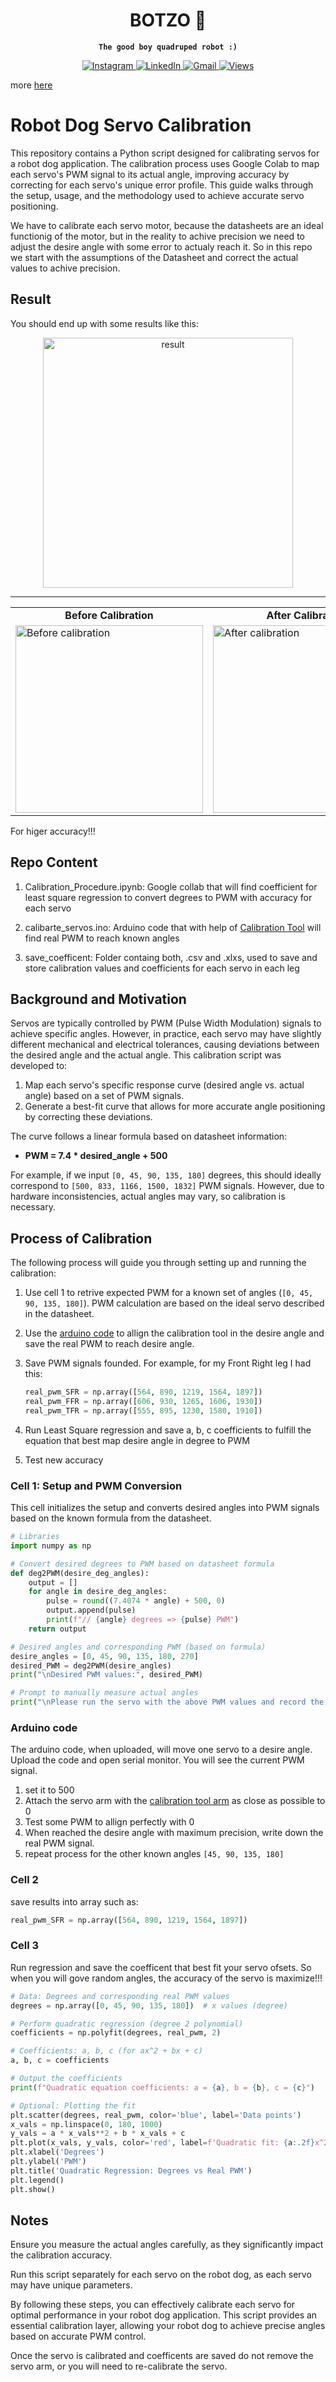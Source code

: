 <div align="center">
<h1>BOTZO 🐾</h1>

**`The good boy quadruped robot :)`**

<p align="center">
    <a href="https://www.instagram.com/botzo.ie/" target="_blank" rel="noopener noreferrer">
        <img alt="Instagram" src="https://img.shields.io/badge/Instagram-%232C3454.svg?style=for-the-badge&logo=Instagram&logoColor=white" />
    </a>
    <a href="" target="_blank" rel="noopener noreferrer">
        <img alt="LinkedIn" src="https://img.shields.io/badge/Youtube-%232C3454.svg?style=for-the-badge&logo=Youtube&logoColor=white" />
    </a>
    <a href="mailto:botzoteam@gmail.com">
        <img alt="Gmail" src="https://img.shields.io/badge/Gmail-2c3454?style=for-the-badge&logo=gmail&logoColor=white" />
    </a>
    <a href="">
        <img alt="Views" src="https://komarev.com/ghpvc/?username=botzo&color=blue&style=for-the-badge&abbreviated=true" />
    </a>

</p>

</div>

more [here](https://github.com/IERoboticsAILab/botzo)

# Robot Dog Servo Calibration


This repository contains a Python script designed for calibrating servos for a robot dog application. The calibration process uses Google Colab to map each servo's PWM signal to its actual angle, improving accuracy by correcting for each servo's unique error profile. This guide walks through the setup, usage, and the methodology used to achieve accurate servo positioning.

We have to calibrate each servo motor, because the datasheets are an ideal functionig  of the motor, but in the reality to achive precision we need to adjust the desire angle with some error to actualy reach it. So in this repo we start with the assumptions of the Datasheet and correct the actual values to achive precision.

## Result
You should end up with some results like this:

<p align="center">
  <img src="https://github.com/botzo-team/our_images_and_videos/blob/main/result_of_one_leg_calibration.png" alt="result" width="400"/>
</p>

---

<p align="center">
    <table>
    <tr>
        <td align="center"><strong>Before Calibration</strong></td>
        <td align="center"><strong>After Calibration</strong></td>
    </tr>
    <tr>
        <td>
        <img src="https://github.com/botzo-team/our_images_and_videos/blob/main/before_calibration.gif" alt="Before calibration" width="300"/>
        </td>
        <td>
        <img src="https://github.com/botzo-team/our_images_and_videos/blob/main/after_calibration.gif" alt="After calibration" width="300"/>
        </td>
    </tr>
    </table>
</p>


For higer accuracy!!!

## Repo Content

1. Calibration_Procedure.ipynb: Google collab that will find coefficient for least square regression to convert degrees to PWM with accuracy for each servo

2. calibarte_servos.ino: Arduino code that with help of [Calibration Tool](https://github.com/botzo-team/STL_files/tree/main/servo_calibration_tools) will find real PWM to reach known angles

3. save_coefficent: Folder containg both, .csv and .xlxs, used to save and store calibration values and coefficients for each servo in each leg

## Background and Motivation

Servos are typically controlled by PWM (Pulse Width Modulation) signals to achieve specific angles. However, in practice, each servo may have slightly different mechanical and electrical tolerances, causing deviations between the desired angle and the actual angle. This calibration script was developed to:
1. Map each servo's specific response curve (desired angle vs. actual angle) based on a set of PWM signals.
2. Generate a best-fit curve that allows for more accurate angle positioning by correcting these deviations.

The curve follows a linear formula based on datasheet information:
   - **PWM = 7.4 * desired_angle + 500**

For example, if we input `[0, 45, 90, 135, 180]` degrees, this should ideally correspond to `[500, 833, 1166, 1500, 1832]` PWM signals. However, due to hardware inconsistencies, actual angles may vary, so calibration is necessary.

## Process of Calibration

The following process will guide you through setting up and running the calibration:

1. Use cell 1 to retrive expected PWM for a known set of angles (`[0, 45, 90, 135, 180]`). PWM calculation are based on the ideal servo described in the datasheet.

2. Use the [arduino code](https://github.com/botzo-team/calibrate_servos/blob/main/calibarte_servos.ino) to allign the calibration tool in the desire angle and save the real PWM to reach desire angle.

3. Save PWM signals founded. For example, for my Front Right leg I had this:
   ```python
   real_pwm_SFR = np.array([564, 890, 1219, 1564, 1897])
   real_pwm_FFR = np.array([606, 930, 1265, 1606, 1930])
   real_pwm_TFR = np.array([555, 895, 1230, 1580, 1910])
   ```

4. Run Least Square regression and save a, b, c coefficients to fulfill the equation that best map desire angle in degree to PWM

5. Test new accuracy

### Cell 1: Setup and PWM Conversion

This cell initializes the setup and converts desired angles into PWM signals based on the known formula from the datasheet.

```python
# Libraries
import numpy as np

# Convert desired degrees to PWM based on datasheet formula
def deg2PWM(desire_deg_angles):
    output = []
    for angle in desire_deg_angles:
        pulse = round((7.4074 * angle) + 500, 0)
        output.append(pulse)
        print(f"// {angle} degrees => {pulse} PWM")
    return output

# Desired angles and corresponding PWM (based on formula)
desire_angles = [0, 45, 90, 135, 180, 270]
desired_PWM = deg2PWM(desire_angles)
print("\nDesired PWM values:", desired_PWM)

# Prompt to manually measure actual angles
print("\nPlease run the servo with the above PWM values and record the actual angles reached.")
```

### Arduino code
The arduino code, when uploaded, will move one servo to a desire angle.
Upload the code and open serial monitor. You will see the current PWM signal.
1. set it to 500
2. Attach the servo arm with the [calibration tool arm](https://github.com/botzo-team/STL_files/blob/main/servo_calibration_tools/arm_for_calibration_tool.stl) as close as possible to 0
3. Test some PWM to allign perfectly with 0
4. When reached the desire angle with maximum precision, write down the real PWM signal.
5. repeat process for the other known angles `[45, 90, 135, 180]`

### Cell 2

save results into array
such as:
```python
real_pwm_SFR = np.array([564, 890, 1219, 1564, 1897])
```

### Cell 3

Run regression and save the coefficent that best fit your servo ofsets. So when you will gove random angles, the accuracy of the servo is maximize!!!

```python
# Data: Degrees and corresponding real PWM values
degrees = np.array([0, 45, 90, 135, 180])  # x values (degree)

# Perform quadratic regression (degree 2 polynomial)
coefficients = np.polyfit(degrees, real_pwm, 2)

# Coefficients: a, b, c (for ax^2 + bx + c)
a, b, c = coefficients

# Output the coefficients
print(f"Quadratic equation coefficients: a = {a}, b = {b}, c = {c}")

# Optional: Plotting the fit
plt.scatter(degrees, real_pwm, color='blue', label='Data points')
x_vals = np.linspace(0, 180, 1000)
y_vals = a * x_vals**2 + b * x_vals + c
plt.plot(x_vals, y_vals, color='red', label=f'Quadratic fit: {a:.2f}x^2 + {b:.2f}x + {c:.2f}')
plt.xlabel('Degrees')
plt.ylabel('PWM')
plt.title('Quadratic Regression: Degrees vs Real PWM')
plt.legend()
plt.show()
```


## Notes
Ensure you measure the actual angles carefully, as they significantly impact the calibration accuracy.

Run this script separately for each servo on the robot dog, as each servo may have unique parameters.

By following these steps, you can effectively calibrate each servo for optimal performance in your robot dog application. This script provides an essential calibration layer, allowing your robot dog to achieve precise angles based on accurate PWM control.

Once the servo is calibrated and coefficents are saved do not remove the servo arm, or you will need to re-calibrate the servo.